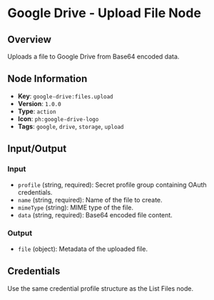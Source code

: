 # Google Drive - Upload File Node

## Overview
Uploads a file to Google Drive from Base64 encoded data.

## Node Information
- **Key**: `google-drive:files.upload`
- **Version**: `1.0.0`
- **Type**: `action`
- **Icon**: `ph:google-drive-logo`
- **Tags**: `google`, `drive`, `storage`, `upload`

## Input/Output
### Input
- `profile` (string, required): Secret profile group containing OAuth credentials.
- `name` (string, required): Name of the file to create.
- `mimeType` (string): MIME type of the file.
- `data` (string, required): Base64 encoded file content.

### Output
- `file` (object): Metadata of the uploaded file.

## Credentials
Use the same credential profile structure as the List Files node.

